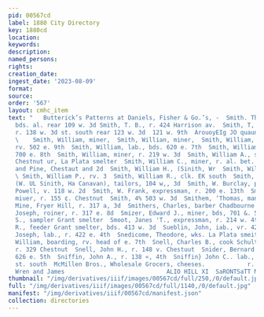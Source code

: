 ```yaml
---
pid: 00567cd
label: 1880 City Directory
key: 1880cd
location: 
keywords: 
description: 
named_persons: 
rights: 
creation_date: 
ingest_date: '2023-08-09'
format: 
source: 
order: '567'
layout: cmhc_item
text: "   Butterick’s Patterns at Daniels, Fisher & Go.’s, -  Smith. Thomas B., lab.,
  bds. al. rear 109 w. 3d Smith, T. B., r. 424 Harrison av.  Smith, T, Swan, miner,
  r. 138 w. 3d st. south rear 123 w. 3d  121 w. 9th  ArouoyEIg JO quaunzossy wore]
  \    Smith, William, miner,  Smith, Willian, miner,  Smith, William, freighter,
  rv. 502 e. 9th  Smith, William, lab., bds. 620 e. 7th  Smith, William, miner, bds.
  700 e. 8th  Smith, William, miner, r. 219 w. 3d  Smith, William A., smelter, r.
  Chestnut ur, La Plata smelter  Smith, William C., miner, r. al. bet. Harrison ay.
  and Pine, Chestaut and 2d  Smith, William H., (Sinith, Wr  Smith, William J., 1
  \ Smith, William P., rv. 3  Smith, William R., clk. EK south  Smith, Wren & Cannvin,
  (W. UL Sinith, Ha Canavan), tailors, 104 w,, 3d  Smith, W. Burclay, porter D. A.
  Powell, v. 118 w. 2d  Smith, W. Frank, expressman, r. 200 e. 13th  Smith, W. K.,
  miuer, r. 155 ¢. Chestnut  Smith, 4% 503 w. 3d  Smithem, ‘Thomas, manager Matchless
  Mine, Fryer Hill, r. 317 a, 3d  Smithers, Charles, barber Chadbourne & Bertram  Smithrem,
  Joseph, roiner, r. 317 e. 8d  Smizer, Edward J., miner, bds, 701 &. 5th  Smock,
  S., sampler Grant smelter  Smoot, Janes 'T., expressman, r. 214 w. 4th  Suape, William
  R., feeder Grant smelter, bds. 413 w. 3d  Sueblin, John, iab., vr. 422 &. 4th  Sueblin,
  Joseph, lab., r. 422 e. 4th  Snedicome, Theodore, wks. La Plata smeiter  Sneed,
  William, boarding, rv. head of e. 7th  Snell, Charles B., cook Schultz & Peirce,
  r. 329 Chestnut  Snell, John H., r. 148 v. Chestuut  Snider, Bernard W., boarding,
  626 e. 5th  Sniffin, John A., r. 138 «, 4th  Sniffin} John C.. lab., r. 716 w. 3d
  st. south  McMillen Bros., Wholesale Grocers, cheeses.            r. 108 w, 3d                ry
  Wren and James                             ALIO HILL XI  SaRONTSaTT METOLC "
thumbnail: "/img/derivatives/iiif/images/00567cd/full/250,/0/default.jpg"
full: "/img/derivatives/iiif/images/00567cd/full/1140,/0/default.jpg"
manifest: "/img/derivatives/iiif/00567cd/manifest.json"
collection: directories
---
```

